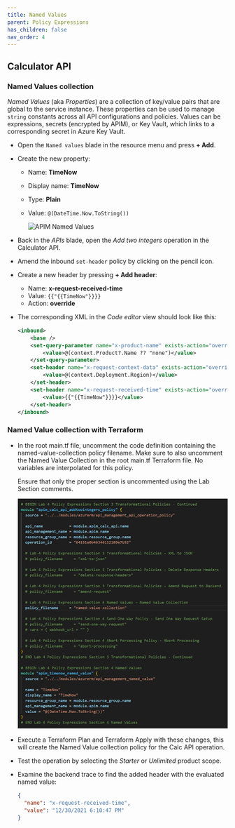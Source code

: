 ```yaml
---
title: Named Values
parent: Policy Expressions
has_children: false
nav_order: 4
---
```



## Calculator API

### Named Values collection

*Named Values* (aka *Properties*) are a collection of key/value pairs that are global to the service instance. These properties can be used to manage `string` constants across all API configurations and policies. Values can be expressions, secrets (encrypted by APIM), or Key Vault, which links to a corresponding secret in Azure Key Vault.

- Open the `Named values` blade in the resource menu and press **+ Add**.
- Create the new property:
  - Name: **TimeNow**
  - Display name: **TimeNow**
  - Type: **Plain**
  - Value: `@(DateTime.Now.ToString())`

    ![APIM Named Values](../../assets/images/apim-named-values.png)

- Back in the *APIs* blade, open the *Add two integers* operation in the Calculator API. 
- Amend the inbound `set-header` policy by clicking on the pencil icon.
- Create a new header by pressing **+ Add header**:
  - Name: **x-request-received-time**
  - Value: `{{"{{TimeNow"}}}}`
  - Action: **override**  
- The corresponding XML in the *Code editor* view should look like this: 

  ```xml    
  <inbound>
      <base />
      <set-query-parameter name="x-product-name" exists-action="override">
          <value>@(context.Product?.Name ?? "none")</value>
      </set-query-parameter>
      <set-header name="x-request-context-data" exists-action="override">
          <value>@(context.Deployment.Region)</value>
      </set-header>
      <set-header name="x-request-received-time" exists-action="override">
          <value>{{"{{TimeNow"}}}}</value>
      </set-header>
  </inbound>
  ```

### Named Value collection with Terraform
- In the root main.tf file, uncomment the code definition containing the named-value-collection policy filename. Make sure to also uncomment the Named Value Collection in the root main.tf Terraform file.  No variables are interpolated for this policy.
  
  Ensure that only the proper section is uncommented using the Lab Section comments.

  ![Terraform APIM Calc API Named Value collection policy](../../assets/images/tf-module-4-add-named-value-collection-policy.png)
  
- Execute a Terraform Plan and Terraform Apply with these changes, this will create the Named Value collection policy for the Calc API operation.

- Test the operation by selecting the *Starter* or *Unlimited* product scope. 
- Examine the backend trace to find the added header with the evaluated named value:

  ```json
  {
    "name": "x-request-received-time",
    "value": "12/30/2021 6:10:47 PM"
  }
  ```